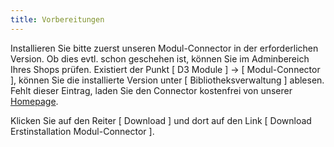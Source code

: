 ```yaml
---
title: Vorbereitungen
---
```


Installieren Sie bitte zuerst unseren Modul-Connector in der erforderlichen Version. Ob dies evtl. schon geschehen ist, können Sie im Adminbereich Ihres Shops prüfen. 
Existiert der Punkt [ D3 Module ] -> [ Modul-Connector ], können Sie die installierte Version unter [ Bibliotheksverwaltung ] ablesen. 
Fehlt dieser Eintrag, laden Sie den Connector kostenfrei von unserer [Homepage](http://www.oxidmodule.com/Connector/).

Klicken Sie auf den Reiter [ Download ] und dort auf den Link [ Download Erstinstallation Modul-Connector ].